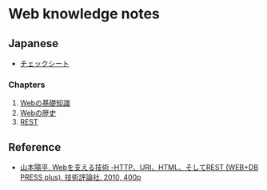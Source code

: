 # Web knowledge notes

## Japanese

- [チェックシート](/note/web/checksheet.ja.md)

### Chapters

1. [Webの基礎知識](/note/web/chapters/01_basic_knowledge_of_web.ja.md)
1. [Webの歴史](/note/web/chapters/02_history_of_web.ja.md)
1. [REST](/note/web/chapters/03_rest.ja.md)


## Reference

- [山本陽平. Webを支える技術 -HTTP、URI、HTML、そしてREST (WEB+DB PRESS plus). 技術評論社. 2010, 400p](https://www.amazon.co.jp/Web%E3%82%92%E6%94%AF%E3%81%88%E3%82%8B%E6%8A%80%E8%A1%93-HTTP%E3%80%81URI%E3%80%81HTML%E3%80%81%E3%81%9D%E3%81%97%E3%81%A6REST-WEB-PRESS-plus/dp/4774142042/ref=sr_1_1?adgrpid=52846719243&gclid=CjwKCAiA68ebBhB-EiwALVC-NmQN3iHueTOqRg4Ld1J5ygF_jQGJid5_hxRTTUNJgOCk0Vg4FqwTlhoCQB8QAvD_BwE&hvadid=611265391437&hvdev=c&hvlocphy=1009314&hvnetw=g&hvqmt=e&hvrand=1866237963272883070&hvtargid=kwd-333749887651&hydadcr=16039_13594018&jp-ad-ap=0&keywords=web%E3%82%92%E6%94%AF%E3%81%88%E3%82%8B%E6%8A%80%E8%A1%93&qid=1668437869&qu=eyJxc2MiOiIxLjcyIiwicXNhIjoiMS4xNiIsInFzcCI6IjEuMTYifQ%3D%3D&sr=8-1)
